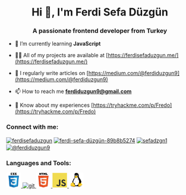 <h1 align="center">Hi 👋, I'm Ferdi Sefa Düzgün</h1>
<h3 align="center">A passionate frontend developer from Turkey</h3>

- 🌱 I’m currently learning **JavaScript**

- 👨‍💻 All of my projects are available at [https://ferdisefaduzgun.me/](https://ferdisefaduzgun.me/)

- 📝 I regularly write articles on [https://medium.com/@ferdiduzgun9](https://medium.com/@ferdiduzgun9)

- 📫 How to reach me **ferdiduzgun9@gmail.com**

- 📄 Know about my experiences [https://tryhackme.com/p/Fredo](https://tryhackme.com/p/Fredo)

<h3 align="left">Connect with me:</h3>
<p align="left">
<a href="https://twitter.com/ferdisefaduzgun" target="blank"><img align="center" src="https://raw.githubusercontent.com/rahuldkjain/github-profile-readme-generator/master/src/images/icons/Social/twitter.svg" alt="ferdisefaduzgun" height="30" width="40" /></a>
<a href="https://linkedin.com/in/ferdi-sefa-düzgün-89b8b5274" target="blank"><img align="center" src="https://raw.githubusercontent.com/rahuldkjain/github-profile-readme-generator/master/src/images/icons/Social/linked-in-alt.svg" alt="ferdi-sefa-düzgün-89b8b5274" height="30" width="40" /></a>
<a href="https://instagram.com/sefadzgn1" target="blank"><img align="center" src="https://raw.githubusercontent.com/rahuldkjain/github-profile-readme-generator/master/src/images/icons/Social/instagram.svg" alt="sefadzgn1" height="30" width="40" /></a>
<a href="https://medium.com/@ferdiduzgun9" target="blank"><img align="center" src="https://raw.githubusercontent.com/rahuldkjain/github-profile-readme-generator/master/src/images/icons/Social/medium.svg" alt="@ferdiduzgun9" height="30" width="40" /></a>
</p>

<h3 align="left">Languages and Tools:</h3>
<p align="left"> <a href="https://www.w3schools.com/css/" target="_blank" rel="noreferrer"> <img src="https://raw.githubusercontent.com/devicons/devicon/master/icons/css3/css3-original-wordmark.svg" alt="css3" width="40" height="40"/> </a> <a href="https://git-scm.com/" target="_blank" rel="noreferrer"> <img src="https://www.vectorlogo.zone/logos/git-scm/git-scm-icon.svg" alt="git" width="40" height="40"/> </a> <a href="https://www.w3.org/html/" target="_blank" rel="noreferrer"> <img src="https://raw.githubusercontent.com/devicons/devicon/master/icons/html5/html5-original-wordmark.svg" alt="html5" width="40" height="40"/> </a> <a href="https://developer.mozilla.org/en-US/docs/Web/JavaScript" target="_blank" rel="noreferrer"> <img src="https://raw.githubusercontent.com/devicons/devicon/master/icons/javascript/javascript-original.svg" alt="javascript" width="40" height="40"/> </a> <a href="https://www.linux.org/" target="_blank" rel="noreferrer"> <img src="https://raw.githubusercontent.com/devicons/devicon/master/icons/linux/linux-original.svg" alt="linux" width="40" height="40"/> </a> </p>

